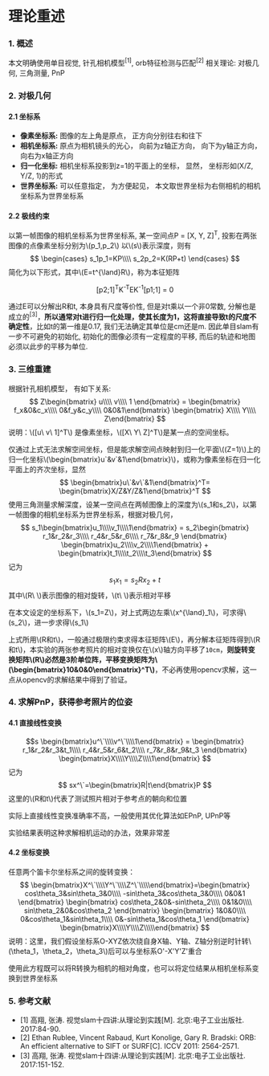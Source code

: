 <script type="text/javascript" async
  src="https://cdnjs.cloudflare.com/ajax/libs/mathjax/2.7.5/latest.js?config=TeX-MML-AM_CHTML">
</script>
# 理论重述

### 1. 概述

本文明确使用单目视觉, 针孔相机模型<sup>[1]</sup>, orb特征检测与匹配<sup>[2]</sup>
相关理论: 对极几何, 三角测量, PnP


### 2. 对极几何

#### 2.1 坐标系

* __像素坐标系:__ 
图像的左上角是原点， 正方向分别往右和往下
* __相机坐标系:__
原点为相机镜头的光心， 向前为z轴正方向， 向下为y轴正方向， 向右为x轴正方向
* __归一化坐标:__
相机坐标系投影到z=1的平面上的坐标， 显然， 坐标形如(X/Z, Y/Z, 1)的形式
* __世界坐标系:__
可以任意指定， 为方便起见， 本文取世界坐标为右侧相机的相机坐标系为世界坐标系

#### 2.2 极线约束

以第一帧图像的相机坐标系为世界坐标系, 某一空间点P = [X, Y, Z]<sup>T</sup>, 投影在两张图像的点像素坐标分别为\\(p_1,p_2\\) 以\\(s\\)表示深度，则有
$$
\begin{cases}
s_1p_1=KP\\\\
s_2p_2=K(RP+t)
\end{cases}
$$
简化为以下形式，其中\\(E=t^{\land}R\\)，称为本征矩阵
<center>[p2;1]<sup>T</sup>K<sup>-T</sup>EK<sup>-1</sup>[p1;1] = 0</center>

通过E可以分解出R和t, 本身具有尺度等价性, 但是对t乘以一个非0常数, 分解也是成立的<sup>[3]</sup>，**所以通常对t进行归一化处理，使其长度为1，这将直接导致t的尺度不确定性**，比如t的第一维是0.17, 我们无法确定其单位是cm还是m. 因此单目slam有一步不可避免的初始化, 初始化的图像必须有一定程度的平移, 而后的轨迹和地图必须以此步的平移为单位.

### 3. 三维重建

根据针孔相机模型， 有如下关系: 
$$
Z\begin{bmatrix}
u\\\\
v\\\\
1
\end{bmatrix} = 
\begin{bmatrix}
f_x&0&c_x\\\\
0&f_y&c_y\\\\
0&0&1\end{bmatrix}
\begin{bmatrix}
X\\\\
Y\\\\
Z\end{bmatrix}
$$
说明：\\([u\ v\ 1]^T\\) 是像素坐标，\\([X\ Y\ Z]^T\\)是某一点的空间坐标。

仅通过上式无法求解空间坐标，但是能求解空间点映射到归一化平面\\((Z=1)\\)上的归一化坐标\\(\begin{bmatrix}u\`&v\`&1\end{bmatrix}\\)，或称为像素坐标在归一化平面上的齐次坐标，显然
$$
\begin{bmatrix}u\`&v\`&1\end{bmatrix}^T=
\begin{bmatrix}X/Z&Y/Z&1\end{bmatrix}^T
$$
使用三角测量求解深度，设某一空间点在两帧图像上的深度为\\(s_1和s_2\\)，以第一帧图像的相机坐标系为世界坐标系，根据对极几何，
$$
s_1\begin{bmatrix}u_1\\\\v_1\\\\1\end{bmatrix} =
s_2\begin{bmatrix}
r_1&r_2&r_3\\\\
r_4&r_5&r_6\\\\
r_7&r_8&r_9
\end{bmatrix}
\begin{bmatrix}u_2\\\\v_2\\\\1\end{bmatrix} +
\begin{bmatrix}t_1\\\\t_2\\\\t_3\end{bmatrix}
$$
记为
$$
s_1x_1=s_2Rx_2 + t
$$
其中\\(R\ \\)表示图像的相对旋转，\\(t\ \\)表示相对平移

在本文设定的坐标系下，\\(s_1=Z\\)，对上式两边左乘\\(x^{\land}_1\\)，可求得\\(s_2\\)，进一步求得\\(s_1\\)

上式所用\\(R和t\\)，一般通过极限约束求得本征矩阵\\(E\\)，再分解本征矩阵得到\\(R和t\\)，本实验的两张参考照片的相对变换仅在\\(x\\)轴方向平移了`10cm`，__则旋转变换矩阵\\(R\\)必然是3阶单位阵，平移变换矩阵为\\(\begin{bmatrix}10&0&0\end{bmatrix}^T\\)__，不必再使用opencv求解，这一点从opencv的求解结果中得到了验证。

### 4. 求解PnP，获得参考照片的位姿

#### 4.1 直接线性变换
$$s
\begin{bmatrix}u^\`\\\\v^\`\\\\1\end{bmatrix} =
\begin{bmatrix}
r_1&r_2&r_3&t_1\\\\
r_4&r_5&r_6&t_2\\\\
r_7&r_8&r_9&t_3
\end{bmatrix}
\begin{bmatrix}X\\\\Y\\\\Z\\\\1\end{bmatrix}
$$
记为
$$
sx^\`=\begin{bmatrix}R|t\end{bmatrix}P
$$
这里的\\(R和t\\)代表了测试照片相对于参考点的朝向和位置

实际上直接线性变换准确率不高，一般使用其优化算法如EPnP, UPnP等

实验结果表明这种求解相机运动的办法，效果非常差

#### 4.2 坐标变换

<!-- ##### 4.2.1 \\(R2\theta\\) -->

任意两个笛卡尔坐标系之间的旋转变换：
$$
\begin{bmatrix}X^\`\\\\Y^\`\\\\Z^\`\\\\\end{bmatrix}=\begin{bmatrix}
cos\theta_3&sin\theta_3&0\\\\
-sin\theta_3&cos\theta_3&0\\\\
0&0&1
\end{bmatrix}
\begin{bmatrix}
cos\theta_2&0&-sin\theta_2\\\\
0&1&0\\\\
sin\theta_2&0&cos\theta_2
\end{bmatrix}
\begin{bmatrix}
1&0&0\\\\
0&cos\theta_1&sin\theta_1\\\\
0&-sin\theta_1&cos\theta_1
\end{bmatrix}
\begin{bmatrix}X\\\\Y\\\\Z\\\\\end{bmatrix}
$$
说明：这里，我们假设坐标系O-XYZ依次绕自身X轴、Y轴、Z轴分别逆时针转\\(\theta_1，\theta_2，\theta_3\\)后可以与坐标系O'-X'Y'Z'重合

使用此方程既可以将R转换为相机的相对角度，也可以将定位结果从相机坐标系变换到世界坐标系




### 5. 参考文献

* [1] 高翔, 张涛. 视觉slam十四讲:从理论到实践[M]. 北京:电子工业出版社. 2017:84-90.
* [2] Ethan Rublee, Vincent Rabaud, Kurt Konolige, Gary R. Bradski: ORB: An efficient alternative to SIFT or SURF[C]. ICCV 2011: 2564-2571.
* [3] 高翔, 张涛. 视觉slam十四讲:从理论到实践[M]. 北京:电子工业出版社. 2017:151-152.




